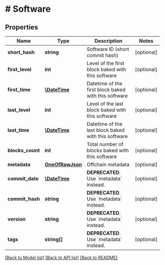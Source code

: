 # # Software

## Properties

Name | Type | Description | Notes
------------ | ------------- | ------------- | -------------
**short_hash** | **string** | Software ID (short commit hash) | [optional]
**first_level** | **int** | Level of the first block baked with this software | [optional]
**first_time** | [**\DateTime**](\DateTime.md) | Datetime of the first block baked with this software | [optional]
**last_level** | **int** | Level of the last block baked with this software | [optional]
**last_time** | [**\DateTime**](\DateTime.md) | Datetime of the last block baked with this software | [optional]
**blocks_count** | **int** | Total number of blocks baked with this software | [optional]
**metadata** | [**OneOfRawJson**](OneOfRawJson.md) | Offchain metadata | [optional]
**commit_date** | [**\DateTime**](\DateTime.md) | **DEPRECATED**. Use &#x60;metadata&#x60; instead. | [optional]
**commit_hash** | **string** | **DEPRECATED**. Use &#x60;metadata&#x60; instead. | [optional]
**version** | **string** | **DEPRECATED**. Use &#x60;metadata&#x60; instead. | [optional]
**tags** | **string[]** | **DEPRECATED**. Use &#x60;metadata&#x60; instead. | [optional]

[[Back to Model list]](../../README.md#models) [[Back to API list]](../../README.md#endpoints) [[Back to README]](../../README.md)

